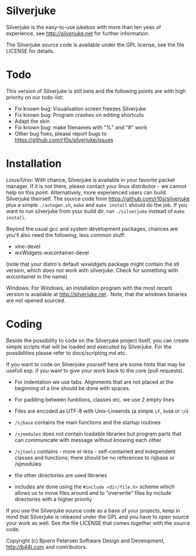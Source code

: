 Silverjuke
================================================================================

Silverjuke is the easy-to-use jukebox with more than ten yeas of experience, see
http://silverjuke.net for further information.

The Silverjuke source code is available under the GPL license, see the file
LICENSE for details.


Todo
================================================================================

This version of Silverjuke is still beta and the following points are with high
priority on our todo-list:

- Fix known bug: Visualisation screen freezes Silverjuke
- Fix known bug: Program crashes on editing shortcuts
- Adapt the skin
- Fix known bug: make filenames with "%" and "#" work
- Other bug fixes, please report bugs to
  https://github.com/r10s/silverjuke/issues


Installation
================================================================================

Linux/Unix:  With chance, Silverjuke is available in your favorite packet
manager.  If it is not there, please contact your linux distributor - we cannot
help on this point.
Alternatively, more experienced users can build Silverjuke theirself.  The
source code from https://github.com/r10s/silverjuke plus a simple `./autogen.sh`,
`make` and `make install` should do the job. If you want to run
silverjuke from your build dir, run `./silverjuke` instead of `make install`.

Beyond the usual gcc and system development packages, chances are
you'll also need the following, less common stuff:

- xine-devel
- wxWidgets-wxcontainer-devel

(note that your distro's default wxwidgets package might contain the
stl version, which does *not* work with silverjuke. Check for
something with wxcontainer in the name)

Windows:  For Windows, an installation program with the most recent version is
available at http://silverjuke.net .  Note, that the windows binaries are not
opened sourced.


Coding
================================================================================

Beside the possibility to code on the Silverjuke project itself, you can create
simple scripts that will be loaded and executed by Silverjuke.  For the
possibilities please refer to docs/scripting.md etc.

If you want to code on Silverjuke yourself here are some hints that may be
usefull esp. if you want to give your work back to the core (pull requests).

- For indentation we use tabs.  Alignments that are not placed at the beginning
  of a line should be done with spaces.

- For padding between funktions, classes etc. we use 2 empty lines

- Files are encoded as UTF-8 with Unix-Lineends (a simple `LF`, `0x0A` or `\n`)

- `/sjbase` contains the main functions and the startup routines

- `/sjmodules` does not contain loadable libraries but program parts that can
  communicate with message without knowing each other

- `/sjtools` contains - more or less - self-contained and independent classes
  and functions; there should be no references to /sjbase or /sjmodules

- the other directories are used libraries

- includes are done using the `#include <dir/file.h>` scheme which allows us to
  move files around and to "overwrite" files by include directories with a
  higher priority

If you use the Silverjuke source code as a base of your projects, keep in mind
that Silverjuke is released under the GPL and you have to open source your work
as well.  See the file LICENSE that comes together with the source code.


Copyright (c) Bjoern Petersen Software Design and Development,
http://b44t.com and contributors.

